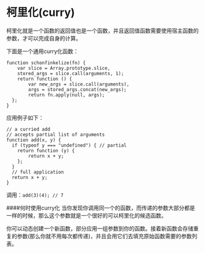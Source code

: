 # 柯里化(curry)
柯里化就是一个函数的返回值也是一个函数，并且返回值函数需要使用宿主函数的参数，才可以完成自身的计算。

下面是一个通用curry化函数：

    function schonfinkelize(fn) {  
        var slice = Array.prototype.slice,  
        stored_args = slice.call(arguments, 1);  
        return function () {  
            var new_args = slice.call(arguments),  
            args = stored_args.concat(new_args);  
            return fn.apply(null, args);  
      };  
    }  

应用例子如下：

    // a curried add  
    // accepts partial list of arguments  
    function add(x, y) {  
      if (typeof y === "undefined") { // partial  
        return function (y) {  
            return x + y;  
        };  
      }  
      // full application  
      return x + y;  
    } 

调用：``add(3)(4); // 7``

####何时使用curry化
当你发现你调用同一个的函数，而传递的参数大部分都是一样的时候，那么这个参数就是一个很好的可以柯里化的候选函数。

你可以动态创建一个新函数，部分应用一组参数到你的函数。接着新函数会存储重复的参数(那么你就不用每次都传递)，并且会用它们去填充原始函数需要的参数列表。